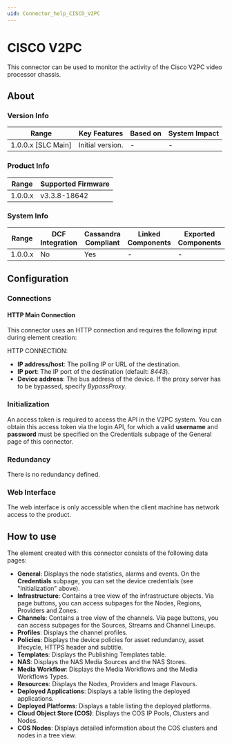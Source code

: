 ```yaml
---
uid: Connector_help_CISCO_V2PC
---
```


# CISCO V2PC

This connector can be used to monitor the activity of the Cisco V2PC video processor chassis.

## About

### Version Info

| **Range**            | **Key Features** | **Based on** | **System Impact** |
|----------------------|------------------|--------------|-------------------|
| 1.0.0.x \[SLC Main\] | Initial version. | \-           | \-                |

### Product Info

| **Range** | **Supported Firmware** |
|-----------|------------------------|
| 1.0.0.x   | v3.3.8-18642           |

### System Info

| **Range** | **DCF Integration** | **Cassandra Compliant** | **Linked Components** | **Exported Components** |
|-----------|---------------------|-------------------------|-----------------------|-------------------------|
| 1.0.0.x   | No                  | Yes                     | \-                    | \-                      |

## Configuration

### Connections

#### HTTP Main Connection

This connector uses an HTTP connection and requires the following input during element creation:

HTTP CONNECTION:

- **IP address/host**: The polling IP or URL of the destination.
- **IP port**: The IP port of the destination (default: *8443*).
- **Device address**: The bus address of the device. If the proxy server has to be bypassed, specify *BypassProxy*.

### Initialization

An access token is required to access the API in the V2PC system. You can obtain this access token via the login API, for which a valid **username** and **password** must be specified on the Credentials subpage of the General page of this connector.

### Redundancy

There is no redundancy defined.

### Web Interface

The web interface is only accessible when the client machine has network access to the product.

## How to use

The element created with this connector consists of the following data pages:

- **General**: Displays the node statistics, alarms and events. On the **Credentials** subpage, you can set the device credentials (see "Initialization" above).
- **Infrastructure**: Contains a tree view of the infrastructure objects. Via page buttons, you can access subpages for the Nodes, Regions, Providers and Zones.
- **Channels**: Contains a tree view of the channels. Via page buttons, you can access subpages for the Sources, Streams and Channel Lineups.
- **Profiles**: Displays the channel profiles.
- **Policies**: Displays the device policies for asset redundancy, asset lifecycle, HTTPS header and subtitle.
- **Templates**: Displays the Publishing Templates table.
- **NAS**: Displays the NAS Media Sources and the NAS Stores.
- **Media Workflow**: Displays the Media Workflows and the Media Workflows Types.
- **Resources**: Displays the Nodes, Providers and Image Flavours.
- **Deployed Applications**: Displays a table listing the deployed applications.
- **Deployed Platforms**: Displays a table listing the deployed platforms.
- **Cloud Object Store (COS)**: Displays the COS IP Pools, Clusters and Nodes.
- **COS Nodes**: Displays detailed information about the COS clusters and nodes in a tree view.
